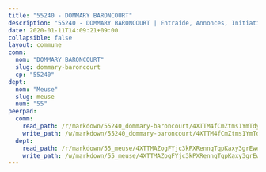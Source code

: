 ```yaml
---
title: "55240 - DOMMARY BARONCOURT"
description: "55240 - DOMMARY BARONCOURT | Entraide, Annonces, Initiatives"
date: 2020-01-11T14:09:21+09:00
collapsible: false
layout: commune
comm:
  nom: "DOMMARY BARONCOURT"
  slug: dommary-baroncourt
  cp: "55240"
dept:
  nom: "Meuse"
  slug: meuse
  num: "55"
peerpad:
  comm:
    read_path: /r/markdown/55240_dommary-baroncourt/4XTTM4fCmZtms1YmTdyRgCKjVE3XRkFBd7Z71JKZNKo4RiM5F
    write_path: /w/markdown/55240_dommary-baroncourt/4XTTM4fCmZtms1YmTdyRgCKjVE3XRkFBd7Z71JKZNKo4RiM5F-K3TgV6RuWF8WPdhwAy76YbUr9qvZLi9LP6ebkFuoASawiH9yZbrP5xtKhh3upYo2yjywDRoZnw2BzPJTKM47X5UGUqQuUJH3qrjekXz8TSfQFxDxSAypEpbibJzoaYo5dSTsARH7
  dept:
    read_path: /r/markdown/55_meuse/4XTTMAZogFYjc3kPXRennqTqpKaxy3grEwemFqg29rwkrPVit
    write_path: /w/markdown/55_meuse/4XTTMAZogFYjc3kPXRennqTqpKaxy3grEwemFqg29rwkrPVit-K3TgUKFK4U3KduRmUzLc9vHoSRQG77sF2Wbs3cyWXobZcgb6TfASJcGDPror5ZZanBF6Mpjeq1Ushd16Pu9ha9F7F38qzhQqES3b79Xt7LuU1tzmWNED66pWnroExmsHxWtFur2G
---
```


